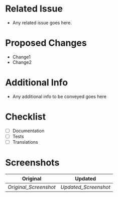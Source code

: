 # Related Issue
- Any related issue goes here.

# Proposed Changes
- Change1
- Change2

# Additional Info
- Any additional info to be conveyed goes here

# Checklist
- [ ] Documentation
- [ ] Tests
- [ ] Translations

# Screenshots

Original | Updated
:-----:|:-----:
*Original_Screenshot* | *Updated_Screenshot*
